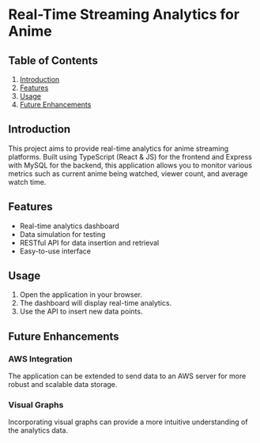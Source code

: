 # Real-Time Streaming Analytics for Anime

## Table of Contents
1. [Introduction](#introduction)
2. [Features](#features)
3. [Usage](#usage)
4. [Future Enhancements](#future-enhancements)


## Introduction
This project aims to provide real-time analytics for anime streaming platforms. Built using TypeScript (React & JS) for the frontend and Express with MySQL for the backend, this application allows you to monitor various metrics such as current anime being watched, viewer count, and average watch time.

## Features
- Real-time analytics dashboard
- Data simulation for testing
- RESTful API for data insertion and retrieval
- Easy-to-use interface

## Usage
1. Open the application in your browser.
2. The dashboard will display real-time analytics.
3. Use the API to insert new data points.

## Future Enhancements
### AWS Integration
The application can be extended to send data to an AWS server for more robust and scalable data storage.

### Visual Graphs
Incorporating visual graphs can provide a more intuitive understanding of the analytics data.

